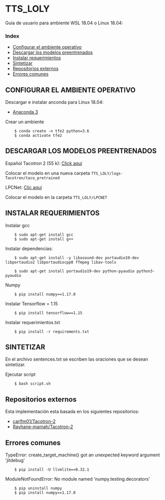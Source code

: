 # TTS_LOLY

Guia de usuario para ambiente WSL 18.04 o Linux 18.04:

### Index
* [Configurar el ambiente operativo](#configurar-el-ambiente-operativo)
* [Descargar los modelos preentrenados](#descargar-los-modelos-preentrenados)
* [Instalar requerimientos](#instalar-requerimientos)
* [Sintetizar](#sintetizar)
* [Repositorios externos](#repositorios-externos)
* [Errores comunes](#errores-comunes)

## CONFIGURAR EL AMBIENTE OPERATIVO

Descargar e instalar anconda para Linux 18.04:

- [Anaconda 3](https://www.how2shout.com/how-to/install-anaconda-wsl-windows-10-ubuntu-linux-app.html)

Crear un ambiente

```
	$ conda create -n tfe2 python=3.6
	$ conda activate tfe2
```

## DESCARGAR LOS MODELOS PREENTRENADOS

Español
Tacotron 2 (55 k):
[Click aquí](https://drive.google.com/file/d/1JSC0jbdnOi4igCYTnDBdMGXIsp2VeKj9/view)

Colocar el modelo en una nueva carpeta `TTS_LOLY/logs-Tacotron/taco_pretrained`

LPCNet:
[Clic aquí](https://drive.google.com/file/d/1dDKyTB_7QUoQvtf5EyGHwhUioOLBrjxF/view?usp=sharing)

Colocar el modelo en la carpeta `TTS_LOLY/LPCNET`

## INSTALAR REQUERIMIENTOS

Instalar gcc
```
	$ sudo apt-get install gcc
	$ sudo apt-get install g++
```

Instalar dependencias:
```
  	$ sudo apt-get install -y libasound-dev portaudio19-dev libportaudio2 libportaudiocpp0 ffmpeg libav-tools

 	$ sudo apt-get install portaudio19-dev python-pyaudio python3-pyaudio
```

Numpy 
```
	$ pip install numpy==1.17.0
  ```
Instalar Tensorflow = 1.15
```
	$ pip install tensorflow==1.15 
```
Instalar requerimientos.txt
```	
  	$ pip install -r requirements.txt
```

## SINTETIZAR

En el archivo sentences.txt se escriben las oraciones que se desean sintetizar.

Ejecutar script
```	
 	$ bash script.sh
```
## Repositorios externos

Esta implementación esta basada en los siguientes repositorios:
* [carlfm01/Tacotron-2](https://github.com/carlfm01/Tacotron-2)
* [Rayhane-mamah/Tacotron-2](https://github.com/Rayhane-mamah/Tacotron-2)

## Errores comunes

TypeError: create_target_machine() got an unexpected keyword argument 'jitdebug'
```	
  	$ pip install -U llvmlite==0.32.1
```
ModuleNotFoundError: No module named 'numpy.testing.decorators'
```
  	$ pip uninstall numpy 
  	$ pip install numpy==1.17.0
  ```
